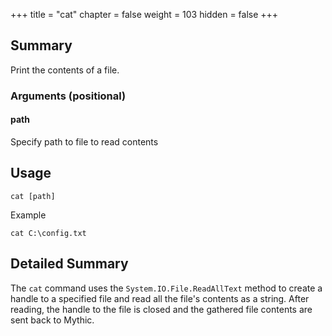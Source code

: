 +++
title = "cat"
chapter = false
weight = 103
hidden = false
+++

## Summary

Print the contents of a file.

### Arguments (positional)
#### path
Specify path to file to read contents

## Usage
```
cat [path]
```
Example
```
cat C:\config.txt
```

## Detailed Summary
The `cat` command uses the `System.IO.File.ReadAllText` method to create a handle to a specified file and read all the file's contents as a string. After reading, the handle to the file is closed and the gathered file contents are sent back to Mythic.
